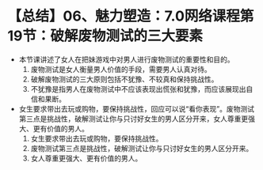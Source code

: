 # 【总结】06、魅力塑造：7.0网络课程第19节：破解废物测试的三大要素

-   本节课讲述了女人在把妹游戏中对男人进行废物测试的重要性和目的。
    1.  废物测试是女人衡量男人价值的手段，需要男人认真对待。
    2.  破解废物测试的三大原则包括不犹豫、不较真和保持挑战性。
    3.  不犹豫是指男人在废物测试中不应该表现出慌张和犹豫，而应该展现出自信和果断。
-   女生要求带出去玩或购物，要保持挑战性，回应可以说“看你表现”。废物测试第三点是挑战性，破解测试让你与只讨好女生的男人区分开来，女人尊重更强大、更有价值的男人。 
    1.  女生要求带出去玩或购物，要保持挑战性。
    2.  废物测试第三点是挑战性，破解测试让你与只讨好女生的男人区分开来。
    3.  女人尊重更强大、更有价值的男人。